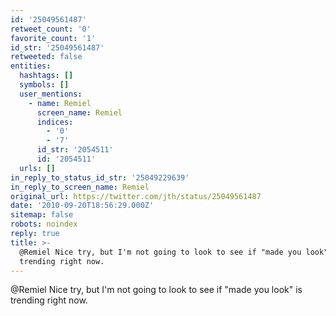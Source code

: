 ```yaml
---
id: '25049561487'
retweet_count: '0'
favorite_count: '1'
id_str: '25049561487'
retweeted: false
entities:
  hashtags: []
  symbols: []
  user_mentions:
    - name: Remiel
      screen_name: Remiel
      indices:
        - '0'
        - '7'
      id_str: '2054511'
      id: '2054511'
  urls: []
in_reply_to_status_id_str: '25049229639'
in_reply_to_screen_name: Remiel
original_url: https://twitter.com/jth/status/25049561487
date: '2010-09-20T18:56:29.000Z'
sitemap: false
robots: noindex
reply: true
title: >-
  @Remiel Nice try, but I'm not going to look to see if "made you look" is
  trending right now.
---
```


@Remiel Nice try, but I'm not going to look to see if "made you look" is trending right now.